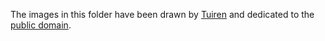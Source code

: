 The images in this folder have been drawn by
[Tuiren](https://pluspora.com/people/c92a20008f9b0137f668005056264835)
and dedicated to the [public domain](LICENSE).
